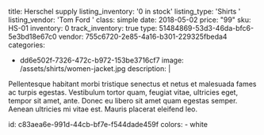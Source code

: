 title: Herschel supply
listing_inventory: '<span class="inventory-quantity">0</span> in stock'
listing_type: 'Shirts <a href="/cp/collections/entries/store_types/shirts" class="statamify-link"><span class="icon icon-forward"></span></a>'
listing_vendor: 'Tom Ford <a href="/cp/collections/entries/store_vendors/tom-ford" class="statamify-link"><span class="icon icon-forward"></span></a>'
class: simple
date: 2018-05-02
price: "99"
sku: HS-01
inventory: 0
track_inventory: true
type: 51484869-53d3-46da-bfc6-5e3bd18e67c0
vendor: 755c6720-2e85-4a16-b301-229325fbeda4
categories:
  - dd6e502f-7326-472c-b972-153be3716cf7
image: /assets/shirts/women-jacket.jpg
description: |
  <p>Pellentesque habitant morbi tristique senectus et netus et malesuada fames ac turpis egestas. Vestibulum tortor quam, feugiat vitae, ultricies eget, tempor sit amet, ante. Donec eu libero sit amet quam egestas semper. Aenean ultricies mi vitae est. Mauris placerat eleifend leo.
  </p>
id: c83aea6e-991d-44cb-bf7e-f544dade459f
colors:
  - white
